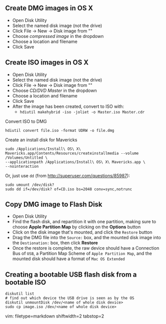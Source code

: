 
## Create DMG images in OS X ##
- Open Disk Utility
- Select the named disk image (not the drive)
- Click File -> New -> Disk image from "<named image>"
- Choose _compressed image_ in the dropdown
- Choose a location and filename
- Click Save

## Create ISO images in OS X ##
- Open Disk Utility
- Select the named disk image (not the drive)
- Click File -> New -> Disk image from "<named image>"
- Choose _CD/DVD Master_ in the dropdown
- Choose a location and filename
- Click Save
- After the image has been created, convert to ISO with:
  - `hdiutil makehybrid -iso -joliet -o Master.iso Master.cdr`

Convert ISO to DMG

    hdiutil convert file.iso -format UDRW -o file.dmg

Create an install disk for Mavericks

    sudo /Applications/Install\ OS\ X\ Mavericks.app/Contents/Resources/createinstallmedia --volume /Volumes/Untitled \
    --applicationpath /Applications/Install\ OS\ X\ Mavericks.app \
    --nointeraction

Or, just use `dd` (from http://superuser.com/questions/85987):

    sudo umount /dev/disk?
    sudo dd if=/dev/disk? of=CD.iso bs=2048 conv=sync,notrunc

## Copy DMG image to Flash Disk ##
- Open Disk Utility
- Find the flash disk, and repartition it with one partition, making sure to
  choose **Apple Partition Map** by clicking on the **Options** button
- Click on the disk image that's mounted, and click the `Restore` button
- Drag the DMG file into the `Source:` box, and the mounted disk image into
  the `Destionation:` box, then click **Restore**
- Once the restore is complete, the raw device should have a Connection Bus of
  `USB`, a Partition Map Scheme of `Apple Partition Map`, and the mounted disk
  should have a format of `Mac OS Extended`

## Creating a bootable USB flash disk from a bootable ISO ##

    diskutil list
    # find out which device the USB drive is seen as by the OS
    diskutil unmountDisk /dev/<name of whole disk device>
    sudo cp image.iso /dev/<name of whole disk device>

vim: filetype=markdown shiftwidth=2 tabstop=2
